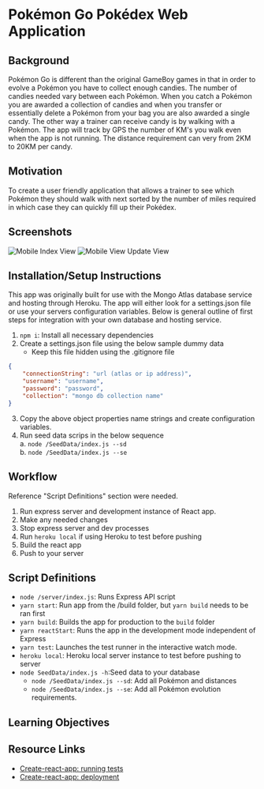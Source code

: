 # Pokémon Go Pokédex Web Application #
## Background
Pokémon Go is different than the original GameBoy games in that in order to evolve a Pokémon you have to collect enough candies. The number of candies needed vary between each Pokémon. When you catch a Pokémon you are awarded a collection of candies and when you transfer or essentially delete a Pokémon from your bag you are also awarded a single candy. The other way a trainer can receive candy is by walking with a Pokémon. The app will track by GPS the number of KM's you walk even when the app is not running. The distance requirement can very from 2KM to 20KM per candy.

## Motivation
To create a user friendly application that allows a trainer to see which Pokémon they should walk with next sorted by the number of miles required in which case they can quickly fill up their Pokédex.

## Screenshots
![Mobile Index View](https://i.imgur.com/JcPkFun.jpg)  ![Mobile View Update View](https://i.imgur.com/vA5Xsri.jpg)

## Installation/Setup Instructions
This app was originally built for use with the Mongo Atlas database service and hosting through Heroku. The app will either look for a settings.json file or use your servers configuration variables. Below is general outline of first steps for integration with your own database and hosting service.

1. `npm i`: Install all necessary dependencies
2. Create a settings.json file using the below sample dummy data
    - Keep this file hidden using the .gitignore file
```Json
{
    "connectionString": "url (atlas or ip address)", 
    "username": "username",
    "password": "password",
    "collection": "mongo db collection name"
}
```
3. Copy the above object properties name strings and create configuration variables.
4. Run seed data scrips in the below sequence<br/>
    a. `node /SeedData/index.js --sd` <br/>
    b. `node /SeedData/index.js --se` <br/>


## Workflow
Reference "Script Definitions" section were needed.
1. Run express server and development instance of React app. 
2. Make any needed changes
3. Stop express server and dev processes
4. Run `heroku local` if using Heroku to test before pushing
5. Build the react app
6. Push to your server

## Script Definitions
- `node /server/index.js`: Runs Express API script
- `yarn start`: Run app from the /build folder, but `yarn build` needs to be ran first
- `yarn build`: Builds the app for production to the `build` folder
- `yarn reactStart`:  Runs the app in the development mode independent of Express
- `yarn test`: Launches the test runner in the interactive watch mode.
- `heroku local`: Heroku local server instance to test before pushing to server
- `node SeedData/index.js -h`:Seed data to your database
    - `node /SeedData/index.js --sd`: Add all Pokémon and distances
    - `node /SeedData/index.js --se`: Add all Pokémon evolution requirements.

## Learning Objectives ##

## Resource Links ##
- [Create-react-app: running tests](https://facebook.github.io/create-react-app/docs/running-tests)
- [Create-react-app: deployment](https://facebook.github.io/create-react-app/docs/deployment)

